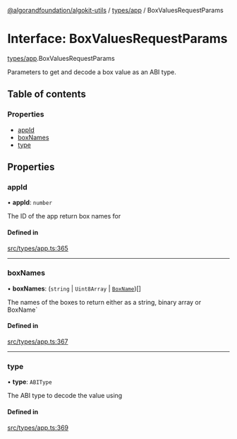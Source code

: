 [@algorandfoundation/algokit-utils](../README.md) / [types/app](../modules/types_app.md) / BoxValuesRequestParams

# Interface: BoxValuesRequestParams

[types/app](../modules/types_app.md).BoxValuesRequestParams

Parameters to get and decode a box value as an ABI type.

## Table of contents

### Properties

- [appId](types_app.BoxValuesRequestParams.md#appid)
- [boxNames](types_app.BoxValuesRequestParams.md#boxnames)
- [type](types_app.BoxValuesRequestParams.md#type)

## Properties

### appId

• **appId**: `number`

The ID of the app return box names for

#### Defined in

[src/types/app.ts:365](https://github.com/joe-p/algokit-utils-ts/blob/main/src/types/app.ts#L365)

___

### boxNames

• **boxNames**: (`string` \| `Uint8Array` \| [`BoxName`](types_app.BoxName.md))[]

The names of the boxes to return either as a string, binary array or BoxName`

#### Defined in

[src/types/app.ts:367](https://github.com/joe-p/algokit-utils-ts/blob/main/src/types/app.ts#L367)

___

### type

• **type**: `ABIType`

The ABI type to decode the value using

#### Defined in

[src/types/app.ts:369](https://github.com/joe-p/algokit-utils-ts/blob/main/src/types/app.ts#L369)
